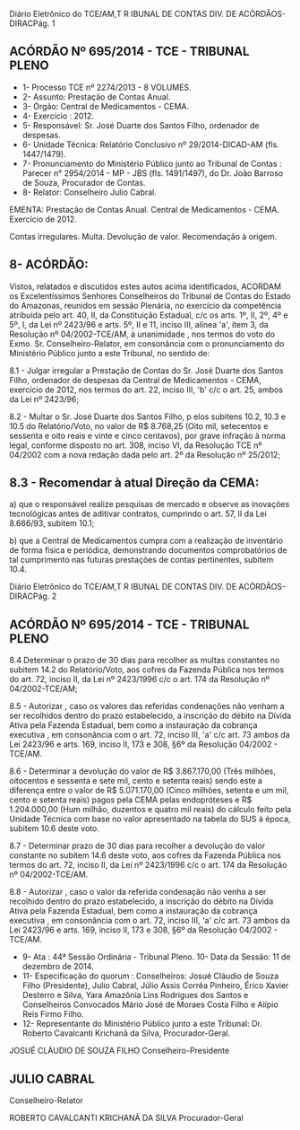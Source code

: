 Diário Eletrônico do TCE/AM,T R IBUNAL DE CONTAS DIV. DE ACÓRDÃOS-DIRACPág. 1

## ACÓRDÃO Nº 695/2014 - TCE - TRIBUNAL PLENO

- 1- Processo TCE nº 2274/2013 - 8 VOLUMES.
- 2- Assunto: Prestação de Contas Anual.
- 3- Órgão: Central de Medicamentos - CEMA.
- 4- Exercício : 2012.
- 5- Responsável: Sr. José Duarte dos Santos Filho, ordenador de despesas.
- 6- Unidade Técnica: Relatório Conclusivo nº 29/2014-DICAD-AM (fls. 1447/1479).
- 7-  Pronunciamento  do  Ministério  Público  junto  ao  Tribunal  de  Contas :  Parecer  n° 2954/2014 -  MP - JBS (fls. 1491/1497), do Dr. João Barroso de Souza, Procurador  de Contas.
- 8- Relator: Conselheiro Julio Cabral.

EMENTA: Prestação  de  Contas  Anual.  Central de Medicamentos - CEMA. Exercício de 2012.

Contas  irregulares.  Multa.  Devolução  de  valor. Recomendação à origem.

## 8- ACÓRDÃO:

Vistos, relatados e discutidos estes autos acima identificados,  ACORDAM os Excelentíssimos  Senhores  Conselheiros do Tribunal de Contas do Estado do Amazonas, reunidos em sessão Plenária, no exercício da competência atribuída pelo  art. 40, II, da Constituição Estadual, c/c os arts. 1º, II, 2º, 4º e 5º, I, da Lei nº 2423/96 e arts. 5º, II  e  11,  inciso  III,  alínea  'a',  item  3,  da  Resolução  nº  04/2002-TCE/AM, à unanimidade , nos  termos  do  voto  do  Exmo.  Sr.  Conselheiro-Relator, em consonância com  o pronunciamento do Ministério Público junto a este Tribunal, no sentido de:

8.1 - Julgar irregular a Prestação de Contas do Sr. José Duarte dos Santos Filho, ordenador de despesas da Central de  Medicamentos  - CEMA, exercício de 2012, nos termos do art. 22, inciso III, 'b' c/c o art. 25, ambos da Lei nº 2423/96;

8.2  -  Multar o Sr.  José Duarte  dos Santos  Filho,   p elos subitens  10.2, 10.3 e 10.5 do Relatório/Voto, no valor de R$ 8.768,25 (Oito mil, setecentos e sessenta e oito reais e vinte e cinco centavos), por grave infração à norma legal, conforme disposto no art. 308, inciso VI, da Resolução TCE nº 04/2002 com a nova redação dada pelo art. 2º da Resolução nº 25/2012;

## 8.3 - Recomendar à atual Direção da CEMA:

a) que o responsável realize pesquisas de mercado e observe as inovações tecnológicas antes de aditivar contratos, cumprindo o art. 57, II da Lei 8.666/93, subitem 10.1;

b) que a Central de Medicamentos cumpra com a realização de inventário de forma física e periódica, demonstrando documentos comprobatórios de tal cumprimento nas futuras prestações de contas pertinentes, subitem 10.4.

Diário Eletrônico do TCE/AM,T R IBUNAL DE CONTAS DIV. DE ACÓRDÃOS-DIRACPág. 2

## ACÓRDÃO Nº 695/2014 - TCE - TRIBUNAL PLENO

8.4 Determinar o  prazo de 30 dias para recolher as multas constantes no subitem 14.2 do Relatório/Voto, aos cofres da Fazenda Pública nos termos do art. 72, inciso II, da Lei nº 2423/1996 c/c o art. 174 da Resolução nº 04/2002-TCE/AM;

8.5 - Autorizar , caso os valores das referidas condenações não venham a ser  recolhidos  dentro  do  prazo  estabelecido,  a  inscrição  do  débito  na  Dívida  Ativa  pela Fazenda Estadual, bem como a instauração da cobrança executiva , em consonância com o art. 72, inciso III, 'a' c/c art. 73 ambos da Lei 2423/96 e arts. 169, inciso II, 173 e 308, §6º da Resolução 04/2002 - TCE/AM.

8.6 - Determinar a devolução do valor de R$ 3.867.170,00 (Três milhões, oitocentos e sessenta e sete mil, cento e setenta reais) sendo este a diferença entre o valor de R$ 5.071.170,00 (Cinco milhões, setenta e um mil, cento e setenta reais) pagos pela CEMA pelas endopróteses e R$ 1.204.000,00 (Hum milhão, duzentos e quatro mil reais) do cálculo feito pela Unidade Técnica com base no valor apresentado na tabela do SUS à época, subitem 10.6 deste voto.

8.7  -  Determinar prazo  de 30  dias  para  recolher a  devolução  do  valor constante no subitem 14.6 deste voto, aos cofres da Fazenda Pública nos termos do art. 72, inciso II, da Lei nº 2423/1996 c/c o art. 174 da Resolução nº 04/2002-TCE/AM.

8.8  -  Autorizar ,  caso  o  valor  da  referida  condenação  não  venha  a  ser recolhido dentro do prazo estabelecido, a inscrição do débito na Dívida Ativa pela Fazenda Estadual, bem como a instauração da cobrança executiva , em consonância com o art. 72, inciso III,  'a'  c/c  art.  73  ambos  da  Lei  2423/96  e arts. 169, inciso  II, 173 e  308,  §6º  da Resolução 04/2002 - TCE/AM.

- 9- Ata : 44ª Sessão Ordinária - Tribunal Pleno. 10- Data da Sessão: 11 de dezembro de 2014.
- 11- Especificação do quorum : Conselheiros: Josué Cláudio de Souza Filho (Presidente), Julio  Cabral,  Júlio  Assis  Corrêa  Pinheiro,  Érico  Xavier  Desterro  e  Silva,  Yara  Amazônia Lins Rodrigues dos Santos e Conselheiros Convocados Mário José de Moraes Costa Filho e Alípio Reis Firmo Filho.
- 12- Representante do Ministério Público junto a este Tribunal: Dr. Roberto Cavalcanti Krichanã da Silva, Procurador-Geral.

JOSUÉ CLÁUDIO DE SOUZA FILHO Conselheiro-Presidente

## JULIO CABRAL

Conselheiro-Relator

ROBERTO CAVALCANTI KRICHANÃ DA SILVA Procurador-Geral